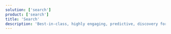 ```yaml
---
solution: ['search']
product: ['search']
title: 'Search'
description: 'Best-in-class, highly engaging, predictive, discovery for content & commerce'
---
```

